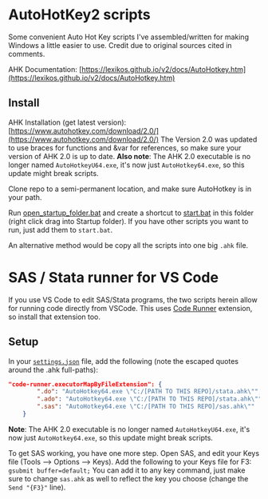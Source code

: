 # AutoHotKey2 scripts

Some convenient Auto Hot Key scripts I've assembled/written for making Windows a little easier to use.
Credit due to original sources cited in comments.

AHK Documentation: [https://lexikos.github.io/v2/docs/AutoHotkey.htm](https://lexikos.github.io/v2/docs/AutoHotkey.htm)


## Install

AHK Installation (get latest version): [https://www.autohotkey.com/download/2.0/](https://www.autohotkey.com/download/2.0/)
The Version 2.0 was updated to use braces for functions and &var for references, so make sure your version of AHK 2.0 is up to date.
**Also note**: The AHK 2.0 executable is no longer named `AutoHotkeyU64.exe`, it's now just `AutoHotkey64.exe`, so this update might break scripts.

Clone repo to a semi-permanent location, and make sure AutoHotkey is in your path.

Run [open_startup_folder.bat](https://github.com/gaulinmp/AutoHotKey/blob/master/open_startup_folder.bat)
  and create a shortcut to [start.bat](https://github.com/gaulinmp/AutoHotKey/blob/master/start.bat)
  in this folder (right click drag into Startup folder).
If you have other scripts you want to run, just add them to `start.bat`.

An alternative method would be copy all the scripts into one big `.ahk` file.

# SAS / Stata runner for VS Code

If you use VS Code to edit SAS/Stata programs, the two scripts herein allow for running code directly from VSCode.
This uses [Code Runner](https://github.com/formulahendry/vscode-code-runner) extension, so install that extension too.

## Setup

In your [`settings.json`](https://code.visualstudio.com/docs/getstarted/settings) file, add the following (note the escaped quotes around the .ahk full-paths):

```json
"code-runner.executorMapByFileExtension": {
        ".do": "AutoHotkey64.exe \"C:/[PATH TO THIS REPO]/stata.ahk\"",
        ".ado": "AutoHotkey64.exe \"C:/[PATH TO THIS REPO]/stata.ahk\"",
        ".sas": "AutoHotkey64.exe \"C:/[PATH TO THIS REPO]/sas.ahk\""
    }
```

**Note**: The AHK 2.0 executable is no longer named `AutoHotkeyU64.exe`, it's now just `AutoHotkey64.exe`, so this update might break scripts.

To get SAS working, you have one more step.
Open SAS, and edit your Keys file (Tools --> Options --> Keys).
Add the following to your Keys file for F3: `gsubmit buffer=default;`
You can add it to any key command, just make sure to change `sas.ahk` as well to reflect the key you choose (change the `Send "{F3}"` line).
